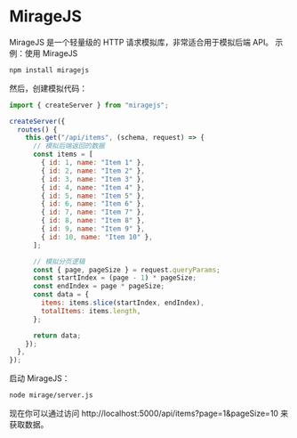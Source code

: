 # MirageJS

MirageJS 是一个轻量级的 HTTP 请求模拟库，非常适合用于模拟后端 API。
示例：使用 MirageJS

```js
npm install miragejs
```

然后，创建模拟代码：

```js
import { createServer } from "miragejs";

createServer({
  routes() {
    this.get("/api/items", (schema, request) => {
      // 模拟后端返回的数据
      const items = [
        { id: 1, name: "Item 1" },
        { id: 2, name: "Item 2" },
        { id: 3, name: "Item 3" },
        { id: 4, name: "Item 4" },
        { id: 5, name: "Item 5" },
        { id: 6, name: "Item 6" },
        { id: 7, name: "Item 7" },
        { id: 8, name: "Item 8" },
        { id: 9, name: "Item 9" },
        { id: 10, name: "Item 10" },
      ];

      // 模拟分页逻辑
      const { page, pageSize } = request.queryParams;
      const startIndex = (page - 1) * pageSize;
      const endIndex = page * pageSize;
      const data = {
        items: items.slice(startIndex, endIndex),
        totalItems: items.length,
      };

      return data;
    });
  },
});
```

启动 MirageJS：

```bash
node mirage/server.js
```

现在你可以通过访问 http://localhost:5000/api/items?page=1&pageSize=10 来获取数据。

